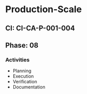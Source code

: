 # Production-Scale

## CI: CI-CA-P-001-004
## Phase: 08

### Activities
- Planning
- Execution
- Verification
- Documentation
